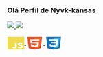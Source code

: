 ### Olá Perfil de Nyvk-kansas
 <div>
   <a href="https://github.com/Nyck-kansas">
   <img height="170em" src="https://github-readme-stats.vercel.app/api?username=nyck&show_icons=true&theme=cobalt_all_commits=true&count_private=true"/>
   <img height="170em" src="https://github-readme-stats.vercel.app/api/top-langs/?username=devemdobro&layout=compact&langs_count=6&theme=cobalt"/>

</div>
<div style="display: inline_block"><br>
  <img align="center" alt="Js" height="30" width="40" src="https://raw.githubusercontent.com/devicons/devicon/master/icons/javascript/javascript-plain.svg">
  <img align="center" alt="HTML" height="30" width="40" src="https://raw.githubusercontent.com/devicons/devicon/master/icons/html5/html5-original.svg">
  <img align="center" alt="CSS" height="30" width="40" src="https://raw.githubusercontent.com/devicons/devicon/master/icons/css3/css3-original.svg">
</div>
